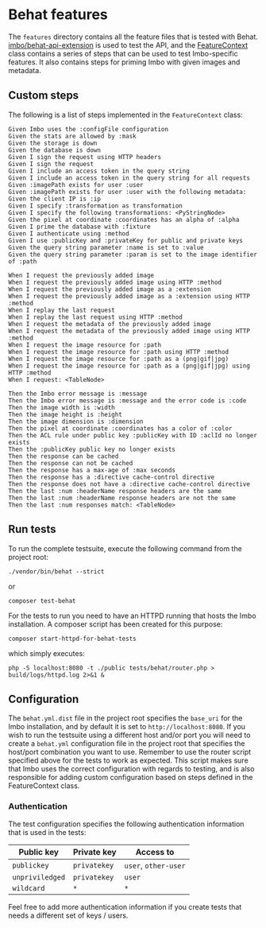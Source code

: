 # Behat features
The `features` directory contains all the feature files that is tested with Behat. [imbo/behat-api-extension](https://github.com/imbo/behat-api-extension) is used to test the API, and the [FeatureContext](features/bootstrap/FeatureContext.php) class contains a series of steps that can be used to test Imbo-specific features. It also contains steps for priming Imbo with given images and metadata.

## Custom steps

The following is a list of steps implemented in the `FeatureContext` class:

```gherkin
Given Imbo uses the :configFile configuration
Given the stats are allowed by :mask
Given the storage is down
Given the database is down
Given I sign the request using HTTP headers
Given I sign the request
Given I include an access token in the query string
Given I include an access token in the query string for all requests
Given :imagePath exists for user :user
Given :imagePath exists for user :user with the following metadata:
Given the client IP is :ip
Given I specify :transformation as transformation
Given I specify the following transformations: <PyStringNode>
Given the pixel at coordinate :coordinates has an alpha of :alpha
Given I prime the database with :fixture
Given I authenticate using :method
Given I use :publicKey and :privateKey for public and private keys
Given the query string parameter :name is set to :value
Given the query string parameter :param is set to the image identifier of :path

When I request the previously added image
When I request the previously added image using HTTP :method
When I request the previously added image as a :extension
When I request the previously added image as a :extension using HTTP :method
When I replay the last request
When I replay the last request using HTTP :method
When I request the metadata of the previously added image
When I request the metadata of the previously added image using HTTP :method
When I request the image resource for :path
When I request the image resource for :path using HTTP :method
When I request the image resource for :path as a (png|gif|jpg)
When I request the image resource for :path as a (png|gif|jpg) using HTTP :method
When I request: <TableNode>

Then the Imbo error message is :message
Then the Imbo error message is :message and the error code is :code
Then the image width is :width
Then the image height is :height
Then the image dimension is :dimension
Then the pixel at coordinate :coordinates has a color of :color
Then the ACL rule under public key :publicKey with ID :aclId no longer exists
Then the :publicKey public key no longer exists
Then the response can be cached
Then the response can not be cached
Then the response has a max-age of :max seconds
Then the response has a :directive cache-control directive
Then the response does not have a :directive cache-control directive
Then the last :num :headerName response headers are the same
Then the last :num :headerName response headers are not the same
Then the last :num responses match: <TableNode>
```

## Run tests

To run the complete testsuite, execute the following command from the project root:

    ./vendor/bin/behat --strict

or

    composer test-behat

For the tests to run you need to have an HTTPD running that hosts the Imbo installation. A composer script has been created for this purpose:

    composer start-httpd-for-behat-tests

which simply executes:

    php -S localhost:8080 -t ./public tests/behat/router.php > build/logs/httpd.log 2>&1 &

## Configuration
The `behat.yml.dist` file in the project root specifies the `base_uri` for the Imbo installation, and by default it is set to `http://localhost:8080`. If you wish to run the testsuite using a different host and/or port you will need to create a `behat.yml` configuration file in the project root that specifies the host/port combination you want to use. Remember to use the router script specified above for the tests to work as expected. This script makes sure that Imbo uses the correct configuration with regards to testing, and is also responsible for adding custom configuration based on steps defined in the FeatureContext class.

### Authentication

The test configuration specifies the following authentication information that is used in the tests:

| Public key      | Private key   | Access to            |
| --------------- | ------------- | -------------------- |
| `publickey`     | `privatekey`  | `user`, `other-user` |
| `unpriviledged` | `privatekey`  | `user`               |
| `wildcard`      | `*`           | `*`                  |

Feel free to add more authentication information if you create tests that needs a different set of keys / users.
